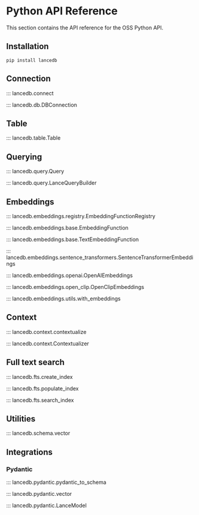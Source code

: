 # Python API Reference

This section contains the API reference for the OSS Python API.

## Installation

```shell
pip install lancedb
```

## Connection

::: lancedb.connect

::: lancedb.db.DBConnection

## Table

::: lancedb.table.Table

## Querying

::: lancedb.query.Query

::: lancedb.query.LanceQueryBuilder

## Embeddings

::: lancedb.embeddings.registry.EmbeddingFunctionRegistry

::: lancedb.embeddings.base.EmbeddingFunction

::: lancedb.embeddings.base.TextEmbeddingFunction

::: lancedb.embeddings.sentence_transformers.SentenceTransformerEmbeddings

::: lancedb.embeddings.openai.OpenAIEmbeddings

::: lancedb.embeddings.open_clip.OpenClipEmbeddings

::: lancedb.embeddings.utils.with_embeddings

## Context

::: lancedb.context.contextualize

::: lancedb.context.Contextualizer

## Full text search

::: lancedb.fts.create_index

::: lancedb.fts.populate_index

::: lancedb.fts.search_index

## Utilities

::: lancedb.schema.vector

## Integrations

### Pydantic

::: lancedb.pydantic.pydantic_to_schema

::: lancedb.pydantic.vector

::: lancedb.pydantic.LanceModel

